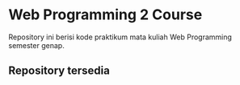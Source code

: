 # Web Programming 2 Course

Repository ini berisi kode praktikum mata kuliah Web Programming semester genap.

## Repository tersedia